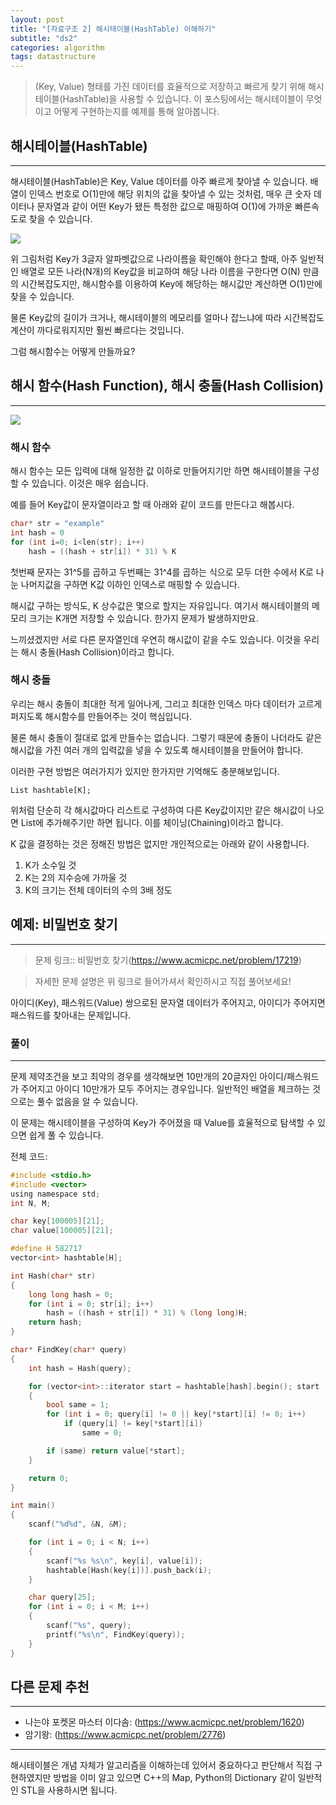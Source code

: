 ```yaml
---
layout: post
title: "[자료구조 2] 해시테이블(HashTable) 이해하기"
subtitle: "ds2"
categories: algorithm
tags: datastructure
---
```


> (Key, Value) 형태를 가진 데이터를 효율적으로 저장하고 빠르게 찾기 위해 해시테이블(HashTable)을 사용할 수 있습니다.
> 이 포스팅에서는 해시테이블이 무엇이고 어떻게 구현하는지를 예제를 통해 알아봅니다.

## 해시테이블(HashTable)
---

해시테이블(HashTable)은 Key, Value 데이터를 아주 빠르게 찾아낼 수 있습니다. 배열이 인덱스 번호로 O(1)만에 해당 위치의 값을 찾아낼 수 있는 것처럼,
매우 큰 숫자 데이터나 문자열과 같이 어떤 Key가 됐든 특정한 값으로 매핑하여 O(1)에 가까운 빠른속도로 찾을 수 있습니다.

![](https://laboputer.github.io/assets/img/algorithm/ds/07_hashtable1.PNG)

위 그림처럼 Key가 3글자 알파벳값으로 나라이름을 확인해야 한다고 할때, 아주 일반적인 배열로 모든 나라(N개)의 Key값을 비교하여 해당 나라 이름을 구한다면 O(N) 만큼의 시간복잡도지만, 해시함수를 이용하여 Key에 해당하는 해시값만 계산하면 O(1)만에 찾을 수 있습니다.

물론 Key값의 길이가 크거나, 해시테이블의 메모리를 얼마나 잡느냐에 따라 시간복잡도 계산이 까다로워지지만 훨씬 빠르다는 것입니다.

그럼 해시함수는 어떻게 만들까요?

## 해시 함수(Hash Function), 해시 충돌(Hash Collision)
---

![](https://laboputer.github.io/assets/img/algorithm/ds/07_hashtable2.PNG)

### 해시 함수

해시 함수는 모든 입력에 대해 일정한 값 이하로 만들어지기만 하면 해시테이블을 구성할 수 있습니다. 이것은 매우 쉽습니다.

예를 들어 Key값이 문자열이라고 할 때 아래와 같이 코드를 만든다고 해봅시다.

```C
char* str = "example"
int hash = 0 
for (int i=0; i<len(str); i++)
	hash = ((hash + str[i]) * 31) % K
```

첫번째 문자는 31^5를 곱하고 두번째는 31^4를 곱하는 식으로 모두 더한 수에서 K로 나눈 나머지값을 구하면 K값 이하인 인덱스로 매핑할 수 있습니다.

해시값 구하는 방식도, K 상수값은 몇으로 할지는 자유입니다. 여기서 해시테이블의 메모리 크기는 K개면 저장할 수 있습니다. 한가지 문제가 발생하지만요.

느끼셨겠지만 서로 다른 문자열인데 우연히 해시값이 같을 수도 있습니다. 이것을 우리는 해시 충돌(Hash Collision)이라고 합니다.

### 해시 충돌

우리는 해시 충돌이 최대한 적게 일어나게, 그리고 최대한 인덱스 마다 데이터가 고르게 퍼지도록 해시함수를 만들어주는 것이 핵심입니다.

물론 해시 충돌이 절대로 없게 만들수는 없습니다. 그렇기 때문에 충돌이 나더라도 같은 해시값을 가진 여러 개의 입력값을 넣을 수 있도록 해시테이블을 만들어야 합니다.

이러한 구현 방법은 여러가지가 있지만 한가지만 기억해도 충분해보입니다.

```
List hashtable[K];
```

위처럼 단순히 각 해시값마다 리스트로 구성하여 다른 Key값이지만 같은 해시값이 나오면 List에 추가해주기만 하면 됩니다. 이를 체이닝(Chaining)이라고 합니다.

K 값을 결정하는 것은 정해진 방법은 없지만 개인적으로는 아래와 같이 사용합니다. 
1. K가 소수일 것
2. K는 2의 지수승에 가까울 것
3. K의 크기는 전체 데이터의 수의 3배 정도

## 예제: 비밀번호 찾기
---

> 문제 링크:: 비밀번호 찾기(https://www.acmicpc.net/problem/17219)

> 자세한 문제 설명은 위 링크로 들어가셔서 확인하시고 직접 풀어보세요!

아이디(Key), 패스워드(Value) 쌍으로된 문자열 데이터가 주어지고, 아이디가 주어지면 패스워드를 찾아내는 문제입니다.

### 풀이
---

문제 제약조건을 보고 최악의 경우를 생각해보면 10만개의 20글자인 아이디/패스워드가 주어지고 아이디 10만개가 모두 주어지는 경우입니다. 일반적인 배열을 체크하는 것으로는 풀수 없음을 알 수 있습니다.

이 문제는 해시테이블을 구성하여 Key가 주어졌을 때 Value를 효율적으로 탐색할 수 있으면 쉽게 풀 수 있습니다.

전체 코드:

```C
#include <stdio.h>
#include <vector>
using namespace std;
int N, M;

char key[100005][21];
char value[100005][21];

#define H 582717
vector<int> hashtable[H];

int Hash(char* str)
{
	long long hash = 0;
	for (int i = 0; str[i]; i++)
		hash = ((hash + str[i]) * 31) % (long long)H;
	return hash;
}

char* FindKey(char* query)
{
	int hash = Hash(query);

	for (vector<int>::iterator start = hashtable[hash].begin(); start != hashtable[hash].end(); start++)
	{
		bool same = 1;
		for (int i = 0; query[i] != 0 || key[*start][i] != 0; i++)
			if (query[i] != key[*start][i])
				same = 0;

		if (same) return value[*start];
	}

	return 0;
}

int main()
{
	scanf("%d%d", &N, &M);

	for (int i = 0; i < N; i++)
	{
		scanf("%s %s\n", key[i], value[i]);
		hashtable[Hash(key[i])].push_back(i);
	}

	char query[25];
	for (int i = 0; i < M; i++)
	{
		scanf("%s", query);
		printf("%s\n", FindKey(query));
	}
}
```

## 다른 문제 추천
---

- 나는야 포켓몬 마스터 이다솜: (https://www.acmicpc.net/problem/1620)
- 암기왕: (https://www.acmicpc.net/problem/2776)

---

해시테이블은 개념 자체가 알고리즘을 이해하는데 있어서 중요하다고 판단해서 직접 구현하였지만 방법을 이미 알고 있으면 C++의 Map, Python의 Dictionary 같이 일반적인 STL을 사용하시면 됩니다.